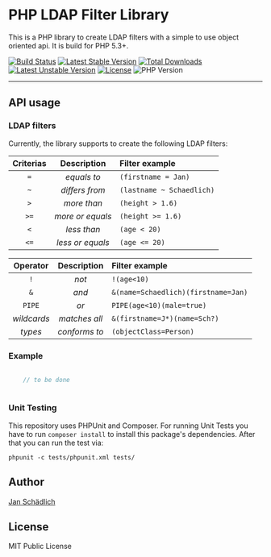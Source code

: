 # PHP LDAP Filter Library

This is a PHP library to create LDAP filters with a simple to use object oriented api. It is build for PHP 5.3+.

[![Build Status](https://travis-ci.org/jschaedl/LdapFilter.png)](https://travis-ci.org/jschaedl/LdapFilter) 
[![Latest Stable Version](https://poser.pugx.org/jschaedl/ldapfilter/v/stable)](https://packagist.org/packages/jschaedl/ldapfilter) 
[![Total Downloads](https://poser.pugx.org/jschaedl/ldapfilter/downloads)](https://packagist.org/packages/jschaedl/ldapfilter) 
[![Latest Unstable Version](https://poser.pugx.org/jschaedl/ldapfilter/v/unstable)](https://packagist.org/packages/jschaedl/ldapfilter) 
[![License](https://poser.pugx.org/jschaedl/ldapfilter/license)](https://packagist.org/packages/jschaedl/ldapfilter)
![PHP Version](https://img.shields.io/badge/version-PHP%205.3%2B-lightgrey.svg)


---

## API usage

### LDAP filters

Currently, the library supports to create the following LDAP filters:

| Criterias   | Description       | Filter example |
|:-----------:|:-----------------:|:--------------|
| `=`         | *equals to*       | `(firstname = Jan)` |
| `~`         | *differs from*    | `(lastname ~ Schaedlich)` |
| `>`         | *more than*       | `(height > 1.6)` |
| `>=`        | *more or equals*  | `(height >= 1.6)` |
| `<`         | *less than*       | `(age < 20)` |
| `<=`        | *less or equals*  | `(age <= 20)` |


| Operator    | Description       | Filter example |
|:-----------:|:-----------------:|:--------------|
| `!`         | *not*             | `!(age<10)` |
| `&`         | *and*             | `&(name=Schaedlich)(firstname=Jan)` |
| `PIPE`      | *or*              | `PIPE(age<10)(male=true)` |
| *wildcards* | *matches all*     |	`&(firstname=J*)(name=Sch?)` |
| *types*     | *conforms to*     | `(objectClass=Person)` |

### Example

```php
 
	// to be done
 
 ```	

### Unit Testing

This repository uses PHPUnit and Composer. For running Unit Tests you have to run `composer install` to install this package's dependencies. After that you can run the test via:

```
phpunit -c tests/phpunit.xml tests/
```
   
## Author

[Jan Schädlich](https://github.com/jschaedl)


## License

MIT Public License
